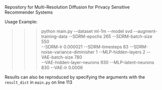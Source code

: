Repository for Multi-Resolution Diffusion for Privacy Sensitive Recommender Systems



Usage Example:

>>> python main.py --dataset ml-1m --model svd --augment-training-data --SDRM-epochs 265 --SDRM-batch-size 550 \
>>> --SDRM-lr 0.000021 --SDRM-timesteps 83 --SDRM-noise-variance-diminisher 1 --MLP-hidden-layers 2 --VAE-batch-size 780 \
>>> --VAE-hidden-layer-neurons 930 --MLP-latent-neurons 830 --VAE-lr 0.0006

Results can also be reproduced by specifying the arguments with the `result_dict` in `main.py` on line 113


